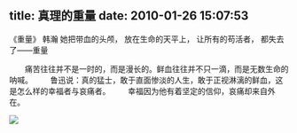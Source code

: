 title: 真理的重量
date: 2010-01-26 15:07:53
---

《重量》 韩瀚
她把带血的头颅，
放在生命的天平上，
让所有的苟活者，
都失去了——重量

　　痛苦往往并不是一时的，而是漫长的。鲜血往往并不只一滴，而是无数生命的呐喊。
　　鲁迅说：真的猛士，敢于直面惨淡的人生，敢于正视淋漓的鲜血，这是怎么样的幸福者与哀痛者。
　　幸福因为他有着坚定的信仰，哀痛却来自外在。

 ![](http://img.zemanta.com/pixy.gif?x-id=9a33978f-04a8-81e4-a4ee-77f74cebb5f8)
